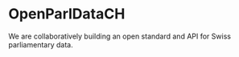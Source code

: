 # OpenParlDataCH
  We are collaboratively building an open standard and API for Swiss parliamentary data.
